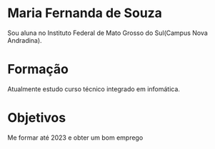 # Maria Fernanda de Souza

Sou aluna no Instituto Federal de Mato Grosso do Sul(Campus Nova Andradina).

# Formação 
Atualmente estudo curso técnico integrado em infomática.

# Objetivos
Me formar até 2023 e obter um bom emprego
